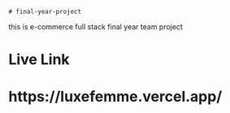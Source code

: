     # final-year-project     
this is e-commerce full stack final year   team  project   
<h1>Live Link</h1>    
<h1>https://luxefemme.vercel.app/</h1>    
  


         
    
    
 
 
 
